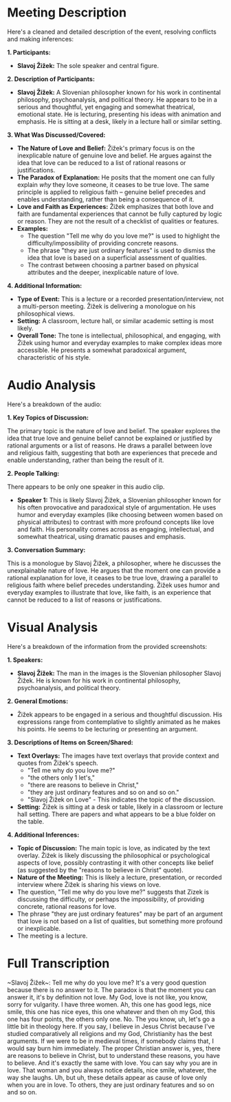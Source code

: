 # Meeting Description

Here's a cleaned and detailed description of the event, resolving conflicts and making inferences:

**1. Participants:**

*   **Slavoj Žižek:** The sole speaker and central figure.

**2. Description of Participants:**

*   **Slavoj Žižek:** A Slovenian philosopher known for his work in continental philosophy, psychoanalysis, and political theory. He appears to be in a serious and thoughtful, yet engaging and somewhat theatrical, emotional state. He is lecturing, presenting his ideas with animation and emphasis. He is sitting at a desk, likely in a lecture hall or similar setting.

**3. What Was Discussed/Covered:**

*   **The Nature of Love and Belief:** Žižek's primary focus is on the inexplicable nature of genuine love and belief. He argues against the idea that love can be reduced to a list of rational reasons or justifications.
*   **The Paradox of Explanation:** He posits that the moment one can fully explain *why* they love someone, it ceases to be true love. The same principle is applied to religious faith – genuine belief precedes and enables understanding, rather than being a consequence of it.
*   **Love and Faith as Experiences:** Žižek emphasizes that both love and faith are fundamental experiences that cannot be fully captured by logic or reason. They are not the result of a checklist of qualities or features.
* **Examples:**
    * The question "Tell me why do you love me?" is used to highlight the difficulty/impossibility of providing concrete reasons.
    * The phrase "they are just ordinary features" is used to dismiss the idea that love is based on a superficial assessment of qualities.
    * The contrast between choosing a partner based on physical attributes and the deeper, inexplicable nature of love.

**4. Additional Information:**

*   **Type of Event:** This is a lecture or a recorded presentation/interview, not a multi-person meeting. Žižek is delivering a monologue on his philosophical views.
*   **Setting:** A classroom, lecture hall, or similar academic setting is most likely.
*   **Overall Tone:** The tone is intellectual, philosophical, and engaging, with Žižek using humor and everyday examples to make complex ideas more accessible. He presents a somewhat paradoxical argument, characteristic of his style.



# Audio Analysis

Here's a breakdown of the audio:

**1. Key Topics of Discussion:**

The primary topic is the nature of love and belief. The speaker explores the idea that true love and genuine belief cannot be explained or justified by rational arguments or a list of reasons. He draws a parallel between love and religious faith, suggesting that both are experiences that precede and enable understanding, rather than being the result of it.

**2. People Talking:**

There appears to be only one speaker in this audio clip.

*   **Speaker 1:** This is likely Slavoj Žižek, a Slovenian philosopher known for his often provocative and paradoxical style of argumentation. He uses humor and everyday examples (like choosing between women based on physical attributes) to contrast with more profound concepts like love and faith. His personality comes across as engaging, intellectual, and somewhat theatrical, using dramatic pauses and emphasis.

**3. Conversation Summary:**

This is a monologue by Slavoj Žižek, a philosopher, where he discusses the unexplainable nature of love. He argues that the moment one can provide a rational explanation for love, it ceases to be true love, drawing a parallel to religious faith where belief precedes understanding. Žižek uses humor and everyday examples to illustrate that love, like faith, is an experience that cannot be reduced to a list of reasons or justifications.



# Visual Analysis

Here's a breakdown of the information from the provided screenshots:

**1. Speakers:**

*   **Slavoj Žižek:** The man in the images is the Slovenian philosopher Slavoj Žižek. He is known for his work in continental philosophy, psychoanalysis, and political theory.

**2. General Emotions:**

*   Žižek appears to be engaged in a serious and thoughtful discussion. His expressions range from contemplative to slightly animated as he makes his points. He seems to be lecturing or presenting an argument.

**3. Descriptions of Items on Screen/Shared:**

*   **Text Overlays:** The images have text overlays that provide context and quotes from Žižek's speech.
    *   "Tell me why do you love me?"
    * "the others only 1 let's,"
    *   "there are reasons to believe in Christ,"
    * "they are just ordinary features and so on and so on."
    *   "Slavoj Žižek on Love" - This indicates the topic of the discussion.
*   **Setting:** Žižek is sitting at a desk or table, likely in a classroom or lecture hall setting. There are papers and what appears to be a blue folder on the table.

**4. Additional Inferences:**

*   **Topic of Discussion:** The main topic is love, as indicated by the text overlay. Žižek is likely discussing the philosophical or psychological aspects of love, possibly contrasting it with other concepts like belief (as suggested by the "reasons to believe in Christ" quote).
*   **Nature of the Meeting:** This is likely a lecture, presentation, or recorded interview where Žižek is sharing his views on love.
* The question, "Tell me why do you love me?" suggests that Zizek is discussing the difficulty, or perhaps the impossibility, of providing concrete, rational reasons for love.
* The phrase "they are just ordinary features" may be part of an argument that love is not based on a list of qualities, but something more profound or inexplicable.
* The meeting is a lecture.



# Full Transcription

~Slavoj Žižek~: Tell me why do you love me? It's a very good question because there is no answer to it. The paradox is that the moment you can answer it, it's by definition not love. My God, love is not like, you know, sorry for vulgarity. I have three women. Ah, this one has good legs, nice smile, this one has nice eyes, this one whatever and then oh my God, this one has four points, the others only one. No. The you know, uh, let's go a little bit in theology here. If you say, I believe in Jesus Christ because I've studied comparatively all religions and my God, Christianity has the best arguments. If we were to be in medieval times, if somebody claims that, I would say burn him immediately. The proper Christian answer is, yes, there are reasons to believe in Christ, but to understand these reasons, you have to believe. And it's exactly the same with love. You can say why you are in love. That woman and you always notice details, nice smile, whatever, the way she laughs. Uh, but uh, these details appear as cause of love only when you are in love. To others, they are just ordinary features and so on and so on.